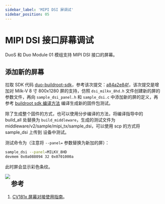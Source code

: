 ```yaml
---
sidebar_label: 'MIPI DSI 屏调试'
sidebar_position: 05
---
```


# MIPI DSI 接口屏幕调试

DuoS 和 Duo Module 01 模组支持 MIPI DSI 接口的屏幕。

## 添加新的屏幕

拉取 SDK 代码 [duo-buildroot-sdk](https://github.com/milkv-duo/duo-buildroot-sdk)，参考该次提交：[a84a2e84f](https://github.com/milkv-duo/duo-buildroot-sdk/commit/a84a2e84fb2bf2e0e50c1d398e23379ac0700e43)，该次提交是增加对 Milk-V 8 寸 800x1280 屏的支持，仿照 `dsi_milkv_8hd.h` 文件创建新的屏的参数文件，再向 `sample_dsi_panel.h` 和 `sample_dsi.c` 中添加新的屏的定义，再参考 [buildroot sdk 编译方法](https://milkv.io/zh/docs/duo/getting-started/buildroot-sdk) 编译生成新的固件包测试。

除了生成整个固件的方式，也可以使用分步编译的方法，将编译指导中的 build_all 处替换为 `build_middleware`，生成的测试文件为 middleware/v2/sample/mipi_tx/sample_dsi，可以使用 scp 的方式将 sample_dsi 上传到 设备中测试。

测试命令为（注意将 `--panel=` 参数替换为新加的屏）：
```bash
sample_dsi --panel=MILKV_8HD
devmem 0x0a088094 32 0x0701000a
```
此时屏会显示彩色条纹。

<Image src='/docs/duo/duos/duos-mipi-dsi-8hd.webp' maxWidth='100%' align='left' />

## 参考

1. [CV181x 屏幕对接使用指南](https://doc.sophgo.com/cvitek-develop-docs/master/docs_latest_release/CV180x_CV181x/zh/01.software/MPI/Screen_Docking_Guide/build/html/index.html)。